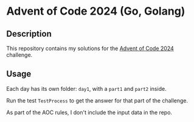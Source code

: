 # Advent of Code 2024 (Go, Golang)

## Description

This repository contains my solutions for the [Advent of Code 2024](https://adventofcode.com/2024) challenge.

## Usage

Each day has its own folder: `day1`, with a `part1` and `part2` inside.

Run the test `TestProcess` to get the answer for that part of the challenge.

As part of the AOC rules, I don't include the input data in the repo.